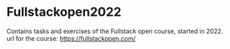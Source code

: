 # Fullstackopen2022
Contains tasks and exercises of the Fullstack open course, started in 2022. url for the course: https://fullstackopen.com/
